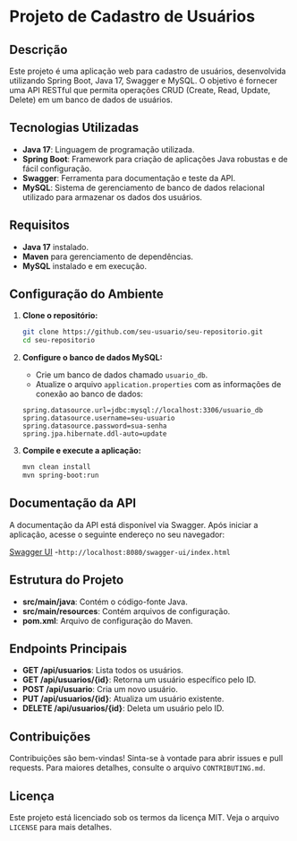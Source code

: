 # Projeto de Cadastro de Usuários

## Descrição

Este projeto é uma aplicação web para cadastro de usuários, desenvolvida utilizando Spring Boot, Java 17, Swagger e MySQL. O objetivo é fornecer uma API RESTful que permita operações CRUD (Create, Read, Update, Delete) em um banco de dados de usuários.

## Tecnologias Utilizadas

- **Java 17**: Linguagem de programação utilizada.
- **Spring Boot**: Framework para criação de aplicações Java robustas e de fácil configuração.
- **Swagger**: Ferramenta para documentação e teste da API.
- **MySQL**: Sistema de gerenciamento de banco de dados relacional utilizado para armazenar os dados dos usuários.

## Requisitos

- **Java 17** instalado.
- **Maven** para gerenciamento de dependências.
- **MySQL** instalado e em execução.

## Configuração do Ambiente

1. **Clone o repositório:**
    ```bash
    git clone https://github.com/seu-usuario/seu-repositorio.git
    cd seu-repositorio
    ```

2. **Configure o banco de dados MySQL:**
    - Crie um banco de dados chamado `usuario_db`.
    - Atualize o arquivo `application.properties` com as informações de conexão ao banco de dados:

    ```properties
    spring.datasource.url=jdbc:mysql://localhost:3306/usuario_db
    spring.datasource.username=seu-usuario
    spring.datasource.password=sua-senha
    spring.jpa.hibernate.ddl-auto=update
    ```

3. **Compile e execute a aplicação:**
    ```bash
    mvn clean install
    mvn spring-boot:run
    ```

## Documentação da API

A documentação da API está disponível via Swagger. Após iniciar a aplicação, acesse o seguinte endereço no seu navegador:

[Swagger UI](http://localhost:8080/swagger-ui/index.html) -```http://localhost:8080/swagger-ui/index.html```

## Estrutura do Projeto

- **src/main/java**: Contém o código-fonte Java.
- **src/main/resources**: Contém arquivos de configuração.
- **pom.xml**: Arquivo de configuração do Maven.

## Endpoints Principais

- **GET /api/usuarios**: Lista todos os usuários.
- **GET /api/usuarios/{id}**: Retorna um usuário específico pelo ID.
- **POST /api/usuario**: Cria um novo usuário.
- **PUT /api/usuarios/{id}**: Atualiza um usuário existente.
- **DELETE /api/usuarios/{id}**: Deleta um usuário pelo ID.

## Contribuições

Contribuições são bem-vindas! Sinta-se à vontade para abrir issues e pull requests. Para maiores detalhes, consulte o arquivo `CONTRIBUTING.md`.

## Licença

Este projeto está licenciado sob os termos da licença MIT. Veja o arquivo `LICENSE` para mais detalhes.

